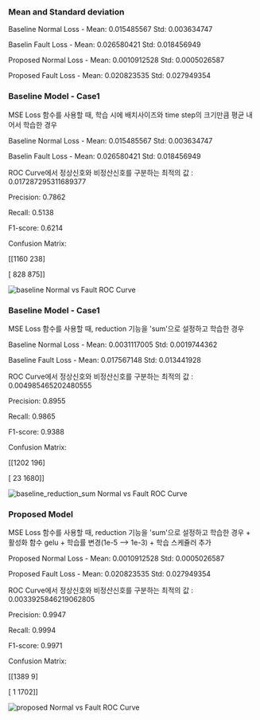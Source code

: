 ### Mean and Standard deviation
Baseline Normal Loss - Mean:  0.015485567  Std:  0.003634747

Baselin Fault Loss - Mean:  0.026580421  Std:  0.018456949

Proposed Normal Loss - Mean:  0.0010912528  Std:  0.0005026587

Proposed Fault Loss - Mean:  0.020823535  Std:  0.027949354


### Baseline Model - Case1

MSE Loss 함수를 사용할 때, 학습 시에 배치사이즈와 time step의 크기만큼 평균 내어서 학습한 경우

Baseline Normal Loss - Mean:  0.015485567  Std:  0.003634747

Baselin Fault Loss - Mean:  0.026580421  Std:  0.018456949

ROC Curve에서 정상신호와 비정산신호를 구분하는 최적의 값 : 0.017287295311689377

Precision: 0.7862

Recall: 0.5138

F1-score: 0.6214

Confusion Matrix:

[[1160  238]

 [ 828  875]]


![baseline Normal vs  Fault ROC Curve](https://github.com/user-attachments/assets/19061b81-f2c1-41b8-81ef-c94037a93f7c)

### Baseline Model - Case1

MSE Loss 함수를 사용할 때, reduction 기능을 'sum'으로 설정하고 학습한 경우

Baseline Normal Loss - Mean:  0.0031117005  Std:  0.0019744362

Baseline Fault Loss - Mean:  0.017567148  Std:  0.013441928

ROC Curve에서 정상신호와 비정산신호를 구분하는 최적의 값 : 0.004985465202480555

Precision: 0.8955

Recall: 0.9865

F1-score: 0.9388

Confusion Matrix:


[[1202  196]

 [  23 1680]]

![baseline_reduction_sum Normal vs  Fault ROC Curve](https://github.com/user-attachments/assets/5744835a-0871-44a4-9294-16235ca40bd7)

### Proposed Model

MSE Loss 함수를 사용할 때, reduction 기능을 'sum'으로 설정하고 학습한 경우 + 활성화 함수 gelu + 학습률 변경(1e-5 --> 1e-3) + 학습 스케쥴러 추가

Proposed Normal Loss - Mean:  0.0010912528  Std:  0.0005026587

Proposed Fault Loss - Mean:  0.020823535  Std:  0.027949354

ROC Curve에서 정상신호와 비정산신호를 구분하는 최적의 값 : 0.0033925846219062805

Precision: 0.9947

Recall: 0.9994

F1-score: 0.9971

Confusion Matrix:

[[1389    9]

 [   1 1702]]


![proposed Normal vs  Fault ROC Curve](https://github.com/user-attachments/assets/6b7f0803-8791-492e-9b3a-20753477dad3)

